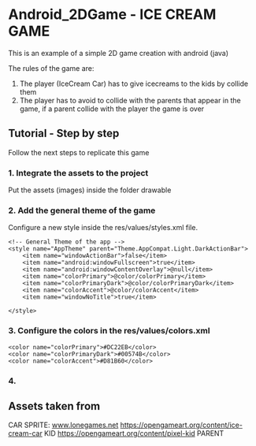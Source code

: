 # Android_2DGame - ICE CREAM GAME
This is an example of a simple 2D game creation with android (java)

The rules of the game are:
1. The player (IceCream Car) has to give icecreams to the kids by collide them
2. The player has to avoid to collide with the parents that appear in the game, if a parent collide with the player the game is over 


## Tutorial - Step by step
Follow the next steps to replicate this game
### 1. Integrate the assets to the project
Put the assets (images) inside the folder drawable 
### 2. Add the general theme of the game
Configure a new style inside the res/values/styles.xml file. 

    <!-- General Theme of the app -->
    <style name="AppTheme" parent="Theme.AppCompat.Light.DarkActionBar">
        <item name="windowActionBar">false</item>
        <item name="android:windowFullscreen">true</item>
        <item name="android:windowContentOverlay">@null</item>
        <item name="colorPrimary">@color/colorPrimary</item>
        <item name="colorPrimaryDark">@color/colorPrimaryDark</item>
        <item name="colorAccent">@color/colorAccent</item>
        <item name="windowNoTitle">true</item>
        
    </style>

### 3. Configure the colors in the res/values/colors.xml

    <color name="colorPrimary">#DC22EB</color>
    <color name="colorPrimaryDark">#00574B</color>
    <color name="colorAccent">#D81B60</color>

### 4. 
## Assets taken from
CAR SPRITE:  www.lonegames.net https://opengameart.org/content/ice-cream-car
KID https://opengameart.org/content/pixel-kid
PARENT 
